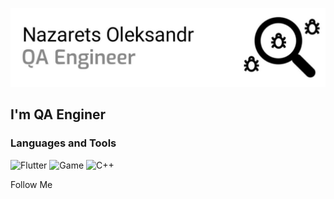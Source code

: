 ![Header](https://github.com/Enginer2/Enginer2/blob/main/assets/%D0%A2%D0%B5%D1%81%D1%82%D1%83%D0%B2%D0%B0%D0%BD%D0%BD%D1%8F.jpg) 

## I'm QA Enginer

### Languages and Tools
![Flutter](https://img.shields.io/badge/-Flutter-090909?style=for-the-badge&logo=Flutter&logoColor=47C5FB)
![Game](https://img.shields.io/badge/-Game-001E42?style=for-the-badge&logo=Game&logoColor=6E7F80)
![C++](https://img.shields.io/badge/-C++-002542?style=for-the-badge&logo=C%2b%2b&logoColor=45A367)

Follow Me
